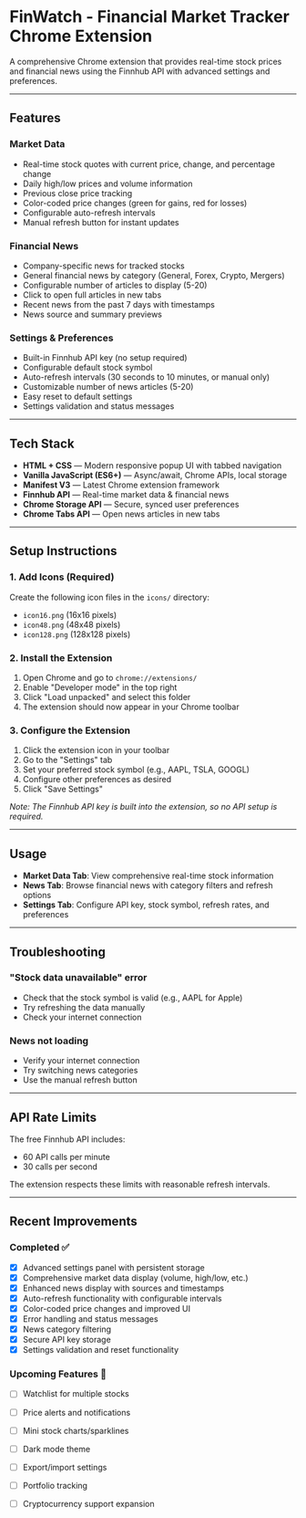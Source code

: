 # FinWatch - Financial Market Tracker Chrome Extension

A comprehensive Chrome extension that provides real-time stock prices and financial news using the Finnhub API with advanced settings and preferences.

---

## Features

### Market Data
- Real-time stock quotes with current price, change, and percentage change
- Daily high/low prices and volume information
- Previous close price tracking
- Color-coded price changes (green for gains, red for losses)
- Configurable auto-refresh intervals
- Manual refresh button for instant updates

### Financial News
- Company-specific news for tracked stocks
- General financial news by category (General, Forex, Crypto, Mergers)
- Configurable number of articles to display (5-20)
- Click to open full articles in new tabs
- Recent news from the past 7 days with timestamps
- News source and summary previews

### Settings & Preferences
- Built-in Finnhub API key (no setup required)
- Configurable default stock symbol
- Auto-refresh intervals (30 seconds to 10 minutes, or manual only)
- Customizable number of news articles (5-20)
- Easy reset to default settings
- Settings validation and status messages

---

## Tech Stack

- **HTML + CSS** — Modern responsive popup UI with tabbed navigation
- **Vanilla JavaScript (ES6+)** — Async/await, Chrome APIs, local storage
- **Manifest V3** — Latest Chrome extension framework
- **Finnhub API** — Real-time market data & financial news
- **Chrome Storage API** — Secure, synced user preferences
- **Chrome Tabs API** — Open news articles in new tabs

---

## Setup Instructions

### 1. Add Icons (Required)
Create the following icon files in the `icons/` directory:
- `icon16.png` (16x16 pixels)
- `icon48.png` (48x48 pixels) 
- `icon128.png` (128x128 pixels)

### 2. Install the Extension
1. Open Chrome and go to `chrome://extensions/`
2. Enable "Developer mode" in the top right
3. Click "Load unpacked" and select this folder
4. The extension should now appear in your Chrome toolbar

### 3. Configure the Extension
1. Click the extension icon in your toolbar
2. Go to the "Settings" tab
3. Set your preferred stock symbol (e.g., AAPL, TSLA, GOOGL)
4. Configure other preferences as desired
5. Click "Save Settings"

*Note: The Finnhub API key is built into the extension, so no API setup is required.*

---

## Usage

- **Market Data Tab**: View comprehensive real-time stock information
- **News Tab**: Browse financial news with category filters and refresh options
- **Settings Tab**: Configure API key, stock symbol, refresh rates, and preferences

---

## Troubleshooting

### "Stock data unavailable" error
- Check that the stock symbol is valid (e.g., AAPL for Apple)
- Try refreshing the data manually
- Check your internet connection

### News not loading
- Verify your internet connection
- Try switching news categories
- Use the manual refresh button

---

## API Rate Limits

The free Finnhub API includes:
- 60 API calls per minute
- 30 calls per second

The extension respects these limits with reasonable refresh intervals.

---

## Recent Improvements

### Completed ✅
- [X] Advanced settings panel with persistent storage
- [X] Comprehensive market data display (volume, high/low, etc.)
- [X] Enhanced news display with sources and timestamps
- [X] Auto-refresh functionality with configurable intervals
- [X] Color-coded price changes and improved UI
- [X] Error handling and status messages
- [X] News category filtering
- [X] Secure API key storage
- [X] Settings validation and reset functionality

### Upcoming Features 🚀
- [ ] Watchlist for multiple stocks
- [ ] Price alerts and notifications
- [ ] Mini stock charts/sparklines
- [ ] Dark mode theme
- [ ] Export/import settings
- [ ] Portfolio tracking
- [ ] Cryptocurrency support expansion  


